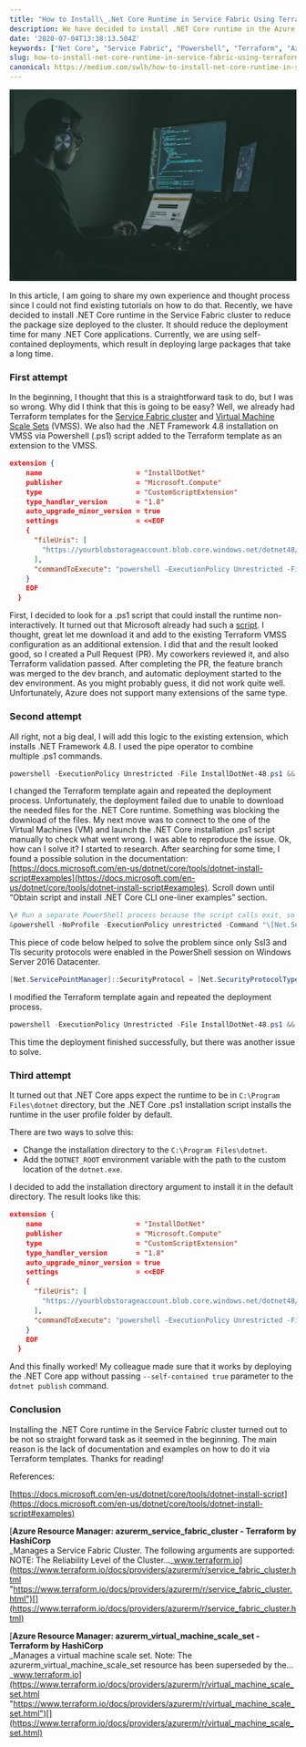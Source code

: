 ```yaml
---
title: "How to Install\_.Net Core Runtime in Service Fabric Using Terraform"
description: We have decided to install .NET Core runtime in the Azure Service Fabric cluster to reduce the package size deployed to the cluster. We already had Terraform templates for Virtual Machine Scale Sets.
date: '2020-07-04T13:38:13.504Z'
keywords: ["Net Core", "Service Fabric", "Powershell", "Terraform", "Azure"]
slug: how-to-install-net-core-runtime-in-service-fabric-using-terraform
canonical: https://medium.com/swlh/how-to-install-net-core-runtime-in-service-fabric-using-terraform-dcca95dedb74
---
```


![Photo by [Jefferson Santos](https://unsplash.com/@jefflssantos?utm_source=medium&utm_medium=referral) on [Unsplash](https://unsplash.com?utm_source=medium&utm_medium=referral)](man-sitting-at-the-laptop-in-the-dark.jpg)

In this article, I am going to share my own experience and thought process since I could not find existing tutorials on how to do that. Recently, we have decided to install .NET Core runtime in the Service Fabric cluster to reduce the package size deployed to the cluster. It should reduce the deployment time for many .NET Core applications. Currently, we are using self-contained deployments, which result in deploying large packages that take a long time.

### First attempt

In the beginning, I thought that this is a straightforward task to do, but I was so wrong. Why did I think that this is going to be easy? Well, we already had Terraform templates for the [Service Fabric cluster](https://www.terraform.io/docs/providers/azurerm/r/service_fabric_cluster.html) and [Virtual Machine Scale Sets](https://www.terraform.io/docs/providers/azurerm/r/virtual_machine_scale_set.html) (VMSS). We also had the .NET Framework 4.8 installation on VMSS via Powershell (.ps1) script added to the Terraform template as an extension to the VMSS.

```json
extension {
    name                       = "InstallDotNet"
    publisher                  = "Microsoft.Compute"
    type                       = "CustomScriptExtension"
    type_handler_version       = "1.8"
    auto_upgrade_minor_version = true
    settings                   = <<EOF
    {
      "fileUris": [
        "https://yourblobstorageaccount.blob.core.windows.net/dotnet48/InstallDotNet-48.ps1"
      ],
      "commandToExecute": "powershell -ExecutionPolicy Unrestricted -File InstallDotNet-48.ps1"
    }
    EOF
  }
```

First, I decided to look for a .ps1 script that could install the runtime non-interactively. It turned out that Microsoft already had such a [script](https://docs.microsoft.com/en-us/dotnet/core/tools/dotnet-install-script#recommended-version). I thought, great let me download it and add to the existing Terraform VMSS configuration as an additional extension. I did that and the result looked good, so I created a Pull Request (PR). My coworkers reviewed it, and also Terraform validation passed. After completing the PR, the feature branch was merged to the dev branch, and automatic deployment started to the dev environment. As you might probably guess, it did not work quite well. Unfortunately, Azure does not support many extensions of the same type.

### Second attempt

All right, not a big deal, I will add this logic to the existing extension, which installs .NET Framework 4.8. I used the pipe operator to combine multiple .ps1 commands.

```powershell
powershell -ExecutionPolicy Unrestricted -File InstallDotNet-48.ps1 && powershell -ExecutionPolicy Unrestricted -File dotnet-install.ps1 -Runtime dotnet -Channel 2.1 && powershell -ExecutionPolicy Unrestricted -File dotnet-install.ps1 -Runtime dotnet -Channel 3.1
```

I changed the Terraform template again and repeated the deployment process. Unfortunately, the deployment failed due to unable to download the needed files for the .NET Core runtime. Something was blocking the download of the files. My next move was to connect to the one of the Virtual Machines (VM) and launch the .NET Core installation .ps1 script manually to check what went wrong. I was able to reproduce the issue. Ok, how can I solve it? I started to research. After searching for some time, I found a possible solution in the documentation: [https://docs.microsoft.com/en-us/dotnet/core/tools/dotnet-install-script#examples](https://docs.microsoft.com/en-us/dotnet/core/tools/dotnet-install-script#examples). Scroll down until “Obtain script and install .NET Core CLI one-liner examples” section.

```powershell
\# Run a separate PowerShell process because the script calls exit, so it will end the current PowerShell session.  
&powershell -NoProfile -ExecutionPolicy unrestricted -Command "\[Net.ServicePointManager\]::SecurityProtocol = \[Net.SecurityProtocolType\]::Tls12; &(\[scriptblock\]::Create((Invoke-WebRequest -UseBasicParsing '[https://dot.net/v1/dotnet-install.ps1'](https://dot.net/v1/dotnet-install.ps1%27)))) <additional install-script args>"
```

This piece of code below helped to solve the problem since only Ssl3 and Tls security protocols were enabled in the PowerShell session on Windows Server 2016 Datacenter.

```powershell
[Net.ServicePointManager]::SecurityProtocol = [Net.SecurityProtocolType]::Tls12;
```

I modified the Terraform template again and repeated the deployment process.

```powershell
powershell -ExecutionPolicy Unrestricted -File InstallDotNet-48.ps1 && powershell -NoProfile -ExecutionPolicy unrestricted -Command \\"\[Net.ServicePointManager\]::SecurityProtocol = \[Net.SecurityProtocolType\]::Tls12; &(\[scriptblock\]::Create((Invoke-WebRequest -UseBasicParsing '[https://dot.net/v1/dotnet-install.ps1'](https://dot.net/v1/dotnet-install.ps1%27)))) -Runtime dotnet -Channel 2.1 \\" && powershell -NoProfile -ExecutionPolicy unrestricted -Command \\"\[Net.ServicePointManager\]::SecurityProtocol = \[Net.SecurityProtocolType\]::Tls12; &(\[scriptblock\]::Create((Invoke-WebRequest -UseBasicParsing '[https://dot.net/v1/dotnet-install.ps1'](https://dot.net/v1/dotnet-install.ps1%27)))) -Runtime dotnet -Channel 3.1 \\"
```

This time the deployment finished successfully, but there was another issue to solve.

### Third attempt

It turned out that .NET Core apps expect the runtime to be in `C:\Program Files\dotnet` directory, but the .NET Core .ps1 installation script installs the runtime in the user profile folder by default.

There are two ways to solve this:

* Change the installation directory to the `C:\Program Files\dotnet`.
* Add the `DOTNET_ROOT` environment variable with the path to the custom location of the `dotnet.exe`.

I decided to add the installation directory argument to install it in the default directory. The result looks like this:

```json
extension {
    name                       = "InstallDotNet"
    publisher                  = "Microsoft.Compute"
    type                       = "CustomScriptExtension"
    type_handler_version       = "1.8"
    auto_upgrade_minor_version = true
    settings                   = <<EOF
    {
      "fileUris": [
        "https://yourblobstorageaccount.blob.core.windows.net/dotnet48/InstallDotNet-48.ps1"
      ],
      "commandToExecute": "powershell -ExecutionPolicy Unrestricted -File InstallDotNet-48.ps1 && powershell -NoProfile -ExecutionPolicy unrestricted -Command \"[Net.ServicePointManager]::SecurityProtocol = [Net.SecurityProtocolType]::Tls12; &([scriptblock]::Create((Invoke-WebRequest -UseBasicParsing 'https://dot.net/v1/dotnet-install.ps1'))) -Runtime dotnet -Channel 2.1 -InstallDir 'C:\\Program Files\\dotnet' \" && powershell -NoProfile -ExecutionPolicy unrestricted -Command \"[Net.ServicePointManager]::SecurityProtocol = [Net.SecurityProtocolType]::Tls12; &([scriptblock]::Create((Invoke-WebRequest -UseBasicParsing 'https://dot.net/v1/dotnet-install.ps1'))) -Runtime dotnet -Channel 3.1 -InstallDir 'C:\\Program Files\\dotnet' \""
    }
    EOF
  }
```

And this finally worked! My colleague made sure that it works by deploying the .NET Core app without passing `--self-contained true` parameter to the `dotnet publish` command.

### Conclusion

Installing the .NET Core runtime in the Service Fabric cluster turned out to be not so straight forward task as it seemed in the beginning. The main reason is the lack of documentation and examples on how to do it via Terraform templates. Thanks for reading!

References:

[https://docs.microsoft.com/en-us/dotnet/core/tools/dotnet-install-script](https://docs.microsoft.com/en-us/dotnet/core/tools/dotnet-install-script#examples)

[**Azure Resource Manager: azurerm\_service\_fabric\_cluster - Terraform by HashiCorp**  
_Manages a Service Fabric Cluster. The following arguments are supported: NOTE: The Reliability Level of the Cluster…_www.terraform.io](https://www.terraform.io/docs/providers/azurerm/r/service_fabric_cluster.html "https://www.terraform.io/docs/providers/azurerm/r/service_fabric_cluster.html")[](https://www.terraform.io/docs/providers/azurerm/r/service_fabric_cluster.html)

[**Azure Resource Manager: azurerm\_virtual\_machine\_scale\_set - Terraform by HashiCorp**  
_Manages a virtual machine scale set. Note: The azurerm\_virtual\_machine\_scale\_set resource has been superseded by the…_www.terraform.io](https://www.terraform.io/docs/providers/azurerm/r/virtual_machine_scale_set.html "https://www.terraform.io/docs/providers/azurerm/r/virtual_machine_scale_set.html")[](https://www.terraform.io/docs/providers/azurerm/r/virtual_machine_scale_set.html)